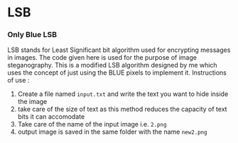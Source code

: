 # LSB
### Only Blue LSB

LSB stands for Least Significant bit algorithm used for encrypting messages in images.
The code given here is used for the purpose of image steganography.
This is a modified LSB algorithm designed by me which uses the concept of just using the BLUE pixels to implement it.
Instructions of use :
1. Create a file named `input.txt` and write the text you want to hide inside the image
2. take care of the size of text as this method reduces the capacity of text bits it can accomodate
3. Take care of the name of the input image i.e. `2.png`
4. output image is saved in the same folder with the name `new2.png`
